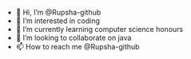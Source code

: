 - 👋 Hi, I’m @Rupsha-github
- 👀 I’m interested in coding
- 🌱 I’m currently learning computer science honours
- 💞️ I’m looking to collaborate on java
- 📫 How to reach me @Rupsha-github

<!---
Rupsha-github/Rupsha-github is a ✨ special ✨ repository because its `README.md` (this file) appears on your GitHub profile.
You can click the Preview link to take a look at your changes.
--->
